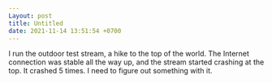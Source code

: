 ```yaml
---
Layout: post
title: Untitled
date: 2021-11-14 13:51:54 +0700
---
```

I run the outdoor test stream, a hike to the top of the world. The Internet connection was stable all the way up, and the stream started crashing at the top. It crashed 5 times. I need to figure out something with it.